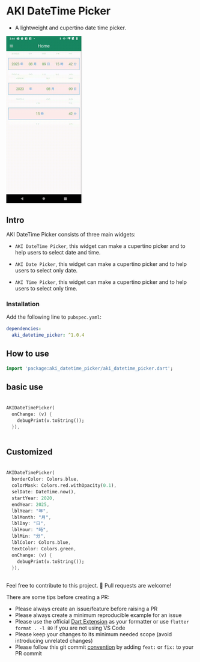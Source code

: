 # AKI DateTime Picker

* A lightweight and cupertino date time picker.

<img src="https://raw.githubusercontent.com/AKI-YU/file/main/screenshots/device-2023-08-09-154508.gif" alt="screenshot" width="200"/>

## Intro

AKI DateTime Picker consists of three main widgets:

- `AKI DateTime Picker`, this widget can make a cupertino picker and to help users to select date and time.

- `AKI Date Picker`, this widget can make a cupertino picker and to help users to select only date.

- `AKI Time Picker`, this widget can make a cupertino picker and to help users to select only time.

### Installation

Add the following line to `pubspec.yaml`:

```yaml
dependencies:
  aki_datetime_picker: ^1.0.4
```


## How to use

```dart
import 'package:aki_datetime_picker/aki_datetime_picker.dart';
```

## basic use

```dart

AKIDateTimePicker(
  onChange: (v) {
    debugPrint(v.toString());
  }),
                    
```

## Customized


```dart

AKIDateTimePicker(
  borderColor: Colors.blue,
  colorMask: Colors.red.withOpacity(0.1),
  selDate: DateTime.now(),
  startYear: 2020,
  endYear: 2025,
  lblYear: "年",
  lblMonth: "月",
  lblDay: "日",
  lblHour: "時",
  lblMin: "分",
  lblColor: Colors.blue,
  textColor: Colors.green,
  onChange: (v) {
    debugPrint(v.toString());
  }),
                    
```

Feel free to contribute to this project. 🍺 Pull requests are welcome!

There are some tips before creating a PR:

- Please always create an issue/feature before raising a PR
- Please always create a minimum reproducible example for an issue
- Please use the official [Dart Extension](https://marketplace.visualstudio.com/items?itemName=Dart-Code.dart-code) as your formatter or use `flutter format . -l 80` if you are not using VS Code
- Please keep your changes to its minimum needed scope (avoid introducing unrelated changes)
- Please follow this git commit [convention](https://www.conventionalcommits.org/en/v1.0.0-beta.2/) by adding `feat:` or `fix:` to your PR commit